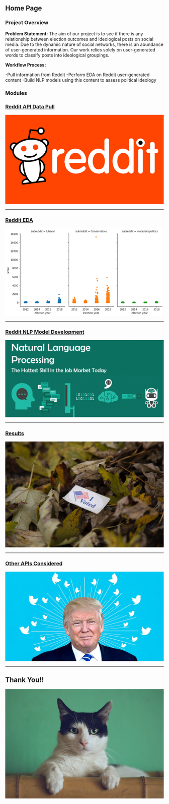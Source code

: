 ## Home Page

### Project Overview

**Problem Statement:** The aim of our project is to see if there is any relationship between election outcomes and ideological posts on social media. Due to the dynamic nature of social networks, there is an abundance of user-generated information. Our work relies solely on user-generated words to classify posts into ideological groupings.

**Workflow Process:**

-Pull information from Reddit
-Perform EDA on Reddit user-generated content
-Build NLP models using this content to assess political ideology



### Modules

### [Reddit API Data Pull](https://nlp-election-predictions.github.io/elections/pages/reddit-data-pull.html)
[<img src="images/reddit.png?raw=true"/>](https://nlp-election-predictions.github.io/elections/pages/reddit-data-pull.html)

---
### [Reddit EDA](https://nlp-election-predictions.github.io/elections/pages/reddit-eda.html)
[<img src="images/reddit_score.png?raw=true"/>](https://nlp-election-predictions.github.io/elections/pages/reddit-eda.html)

---

### [Reddit NLP Model Development](https://nlp-election-predictions.github.io/elections/pages/nlp-model-dev.html)
[<img src="images/nlp-pic.png?raw=true"/>](https://nlp-election-predictions.github.io/elections/pages/nlp-model-dev.html)

---

### [Results](https://nlp-election-predictions.github.io/elections/pages/results.html)
[<img src="images/voting.jpg?raw=true"/>](https://nlp-election-predictions.github.io/elections/pages/results.html)

---

### [Other APIs Considered](https://nlp-election-predictions.github.io/elections/pages/other-api.html)
[<img src="images/twitter-donald.jpg?raw=true"/>](https://nlp-election-predictions.github.io/elections/pages/other-api.html)


---

## Thank You!!
<img src="images/cat.jpg?raw=true"/>
